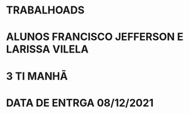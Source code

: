 # TRABALHOADS
# ALUNOS FRANCISCO JEFFERSON E LARISSA VILELA
# 3 TI MANHÃ
#  DATA DE ENTRGA 08/12/2021
